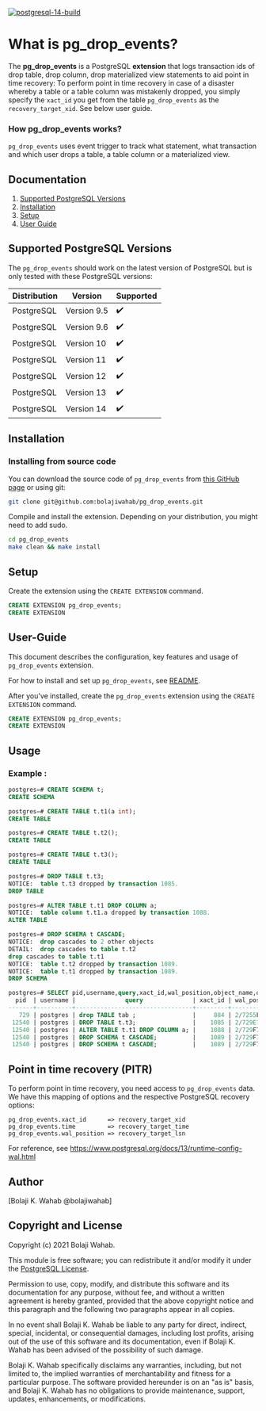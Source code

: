[![postgresql-14-build](https://github.com/bolajiwahab/pg_drop_events/actions/workflows/build_and_test.yml/badge.svg)](https://github.com/bolajiwahab/pg_drop_events/actions/workflows/build_and_test.yml)

# What is pg_drop_events?
The **pg_drop_events** is a PostgreSQL **extension** that logs transaction ids of drop table, drop column, drop materialized view statements to aid point in time recovery: To perform point in time recovery in case of a disaster whereby a table or a table column was mistakenly dropped, you simply specify the `xact_id` you get from the table `pg_drop_events` as the `recovery_target_xid`. See below user guide.

### How pg_drop_events works?

`pg_drop_events` uses event trigger to track what statement, what transaction and which user drops a table, a table column or a materialized view.

## Documentation
1. [Supported PostgreSQL Versions](#supported-postgresql-versions)
2. [Installation](#installation)
3. [Setup](#setup)
4. [User Guide](#User-Guide)

## Supported PostgreSQL Versions
The ``pg_drop_events`` should work on the latest version of PostgreSQL but is only tested with these PostgreSQL versions:

| Distribution            |  Version       | Supported          |
| ------------------------|----------------|--------------------|
| PostgreSQL              | Version 9.5     | :heavy_check_mark: |
| PostgreSQL              | Version 9.6     | :heavy_check_mark: |
| PostgreSQL              | Version 10     | :heavy_check_mark: |
| PostgreSQL              | Version 11     | :heavy_check_mark: |
| PostgreSQL              | Version 12     | :heavy_check_mark: |
| PostgreSQL              | Version 13     | :heavy_check_mark: |
| PostgreSQL              | Version 14     | :heavy_check_mark: |

## Installation

### Installing from source code

You can download the source code of  ``pg_drop_events`` from [this GitHub page](github.com:bolajiwahab/pg_drop_events.git) or using git:
```sh
git clone git@github.com:bolajiwahab/pg_drop_events.git
```
Compile and install the extension. Depending on your distribution, you might need to add sudo.
```sh
cd pg_drop_events
make clean && make install
```
## Setup

Create the extension using the ``CREATE EXTENSION`` command.
```sql
CREATE EXTENSION pg_drop_events;
CREATE EXTENSION
```
## User-Guide

This document describes the configuration, key features and usage of ``pg_drop_events`` extension.

For how to install and set up ``pg_drop_events``, see [README](https://github.com/bolajiwahab/pg_drop_events/blob/master/README.md).

After you've installed, create the ``pg_drop_events`` extension using the ``CREATE EXTENSION`` command.

```sql
CREATE EXTENSION pg_drop_events;
CREATE EXTENSION
```

## Usage

### Example :
```sql
postgres=# CREATE SCHEMA t;
CREATE SCHEMA

postgres=# CREATE TABLE t.t1(a int);
CREATE TABLE

postgres=# CREATE TABLE t.t2();
CREATE TABLE

postgres=# CREATE TABLE t.t3();
CREATE TABLE

postgres=# DROP TABLE t.t3;
NOTICE:  table t.t3 dropped by transaction 1085.
DROP TABLE

postgres=# ALTER TABLE t.t1 DROP COLUMN a;
NOTICE:  table column t.t1.a dropped by transaction 1088.
ALTER TABLE

postgres=# DROP SCHEMA t CASCADE;
NOTICE:  drop cascades to 2 other objects
DETAIL:  drop cascades to table t.t2
drop cascades to table t.t1
NOTICE:  table t.t2 dropped by transaction 1089.
NOTICE:  table t.t1 dropped by transaction 1089.
DROP SCHEMA

postgres=# SELECT pid,username,query,xact_id,wal_position,object_name,object_type,xact_start FROM pg_drop_events;
  pid  | username |              query              | xact_id | wal_position | object_name | object_type  |          xact_start
-------+----------+---------------------------------+---------+--------------+-------------+--------------+-------------------------------
   729 | postgres | drop TABLE tab ;                |     884 | 2/7255F498   | public.tab  | table        | 2021-05-17 19:57:22.435495+08
 12540 | postgres | DROP TABLE t.t3;                |    1085 | 2/729E7920   | t.t3        | table        | 2021-05-17 20:49:21.727209+08
 12540 | postgres | ALTER TABLE t.t1 DROP COLUMN a; |    1088 | 2/729F7778   | t.t1.a      | table column | 2021-05-17 20:50:29.168078+08
 12540 | postgres | DROP SCHEMA t CASCADE;          |    1089 | 2/729F7988   | t.t2        | table        | 2021-05-17 20:51:10.929153+08
 12540 | postgres | DROP SCHEMA t CASCADE;          |    1089 | 2/729F7988   | t.t1        | table        | 2021-05-17 20:51:10.929153+08

````

## Point in time recovery (PITR)
To perform point in time recovery, you need access to `pg_drop_events` data.
We have this mapping of options and the respective PostgreSQL recovery options:
```
pg_drop_events.xact_id      => recovery_target_xid
pg_drop_events.time         => recovery_target_time
pg_drop_events.wal_position => recovery_target_lsn

```

For reference, see https://www.postgresql.org/docs/13/runtime-config-wal.html

Author
------
[Bolaji K. Wahab @bolajiwahab]

Copyright and License
---------------------
Copyright (c) 2021 Bolaji Wahab.

This module is free software; you can redistribute it and/or modify it under the [PostgreSQL License](http://www.opensource.org/licenses/postgresql).

Permission to use, copy, modify, and distribute this software and its documentation for any purpose, without fee, and without a written agreement is hereby granted, provided that the above copyright notice and this paragraph and the following two paragraphs appear in all copies.

In no event shall Bolaji K. Wahab be liable to any party for direct, indirect, special, incidental, or consequential damages, including lost profits, arising out of the use of this software and its documentation, even if Bolaji K. Wahab has been advised of the possibility of such damage.

Bolaji K. Wahab specifically disclaims any warranties, including, but not limited to, the implied warranties of merchantability and fitness for a particular purpose. The software provided hereunder is on an "as is" basis, and Bolaji K. Wahab has no obligations to provide maintenance, support, updates, enhancements, or modifications.
